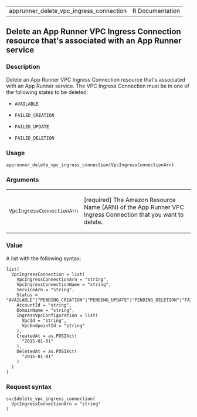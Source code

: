 <table style="width: 100%;">
<tbody>
<tr class="odd">
<td>apprunner_delete_vpc_ingress_connection</td>
<td style="text-align: right;">R Documentation</td>
</tr>
</tbody>
</table>

## Delete an App Runner VPC Ingress Connection resource that's associated with an App Runner service

### Description

Delete an App Runner VPC Ingress Connection resource that's associated
with an App Runner service. The VPC Ingress Connection must be in one of
the following states to be deleted:

-   `AVAILABLE`

-   `FAILED_CREATION`

-   `FAILED_UPDATE`

-   `FAILED_DELETION`

### Usage

    apprunner_delete_vpc_ingress_connection(VpcIngressConnectionArn)

### Arguments

<table>
<colgroup>
<col style="width: 35%" />
<col style="width: 65%" />
</colgroup>
<tbody>
<tr class="odd">
<td><code
id="apprunner_delete_vpc_ingress_connection_:_VpcIngressConnectionArn">VpcIngressConnectionArn</code></td>
<td><p>[required] The Amazon Resource Name (ARN) of the App Runner VPC
Ingress Connection that you want to delete.</p></td>
</tr>
</tbody>
</table>

### Value

A list with the following syntax:

    list(
      VpcIngressConnection = list(
        VpcIngressConnectionArn = "string",
        VpcIngressConnectionName = "string",
        ServiceArn = "string",
        Status = "AVAILABLE"|"PENDING_CREATION"|"PENDING_UPDATE"|"PENDING_DELETION"|"FAILED_CREATION"|"FAILED_UPDATE"|"FAILED_DELETION"|"DELETED",
        AccountId = "string",
        DomainName = "string",
        IngressVpcConfiguration = list(
          VpcId = "string",
          VpcEndpointId = "string"
        ),
        CreatedAt = as.POSIXct(
          "2015-01-01"
        ),
        DeletedAt = as.POSIXct(
          "2015-01-01"
        )
      )
    )

### Request syntax

    svc$delete_vpc_ingress_connection(
      VpcIngressConnectionArn = "string"
    )
